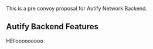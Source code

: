 This is a pre convoy proposal for Autify Network Backend.

## Autify Backend Features


HEllooooooooo
